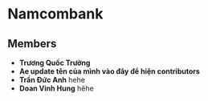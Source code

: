 # Namcombank

## Members

- **Trương Quốc Trường**
- **Ae update tên của mình vào đây để hiện contributors**
- **Trần Đức Anh** hehe
- **Doan Vinh Hung** hêhe

